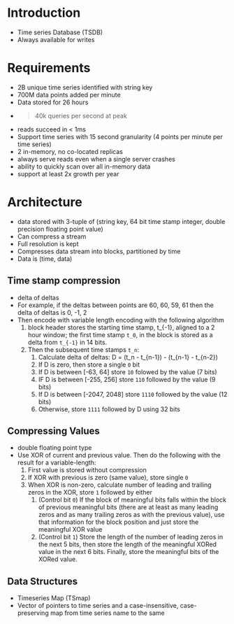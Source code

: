 # Introduction

* Time series Database (TSDB)
* Always available for writes

# Requirements
* 2B unique time series identified with string key
* 700M data points added per minute
* Data stored for 26 hours
* > 40k queries per second at peak
* reads succeed in < 1ms
* Support time series with 15 second granularity (4 points per minute per time series)
* 2 in-memory, no co-located replicas
* always serve reads even when a single server crashes
* ability to quickly scan over all in-memory data
* support at least 2x growth per year

# Architecture
* data stored with 3-tuple of (string key, 64 bit time stamp integer, double precision floating point value)
* Can compress a stream
* Full resolution is kept
* Compresses data stream into blocks, partitioned by time
* Data is (time, data)

## Time stamp compression
* delta of deltas
* For example, if the deltas between points are 60, 60, 59, 61 then the delta of deltas is 0, -1, 2
* Then encode with variable length encoding with the following algorithm
    1. block header stores the starting time stamp, t_{-1}, aligned to a 2 hour window; the first time stamp `t_0`, in the block is stored as a delta from `t_{-1}` in 14 bits.
    2. Then the subsequent time stamps `t_n`:
        1. Calculate delta of deltas: D = (t_n - t_{n-1}) - (t_{n-1} - t_{n-2})
        2. If D is zero, then store a single `0` bit
        3. If D is between [-63, 64] store `10` folowed by the value (7 bits)
        4. IF D is between [-255, 256] store `110` followed by the value (9 bits)
        5. If D is between [-2047, 2048] store `1110` followed by the value (12 bits)
        6. Otherwise, store `1111` followed by D using 32 bits

## Compressing Values
* double floating point type
* Use XOR of current and previous value. Then do the following with the result for a variable-length:
    1. First value is stored without compression
    2. If XOR with previous is zero (same value), store single `0`
    3. When XOR is non-zero, calculate number of leading and trailing zeros in the XOR, store `1` followed by either
        1. (Control bit `0`) If the block of meaningful bits falls within the block of previous meaningful bits (there are at least as many leading zeros and as many trailing
zeros as with the previous value), use that information for the block position and just store the meaningful XOR value
        2. (Control bit `1`) Store the length of the number of leading zeros in the next 5 bits, then store the length of the meaningful XORed value in the next 6 bits.
Finally, store the meaningful bits of the XORed value.

## Data Structures
* Timeseries Map (TSmap)
* Vector of pointers to time series and a case-insensitive, case-preserving map from time series name to the same
